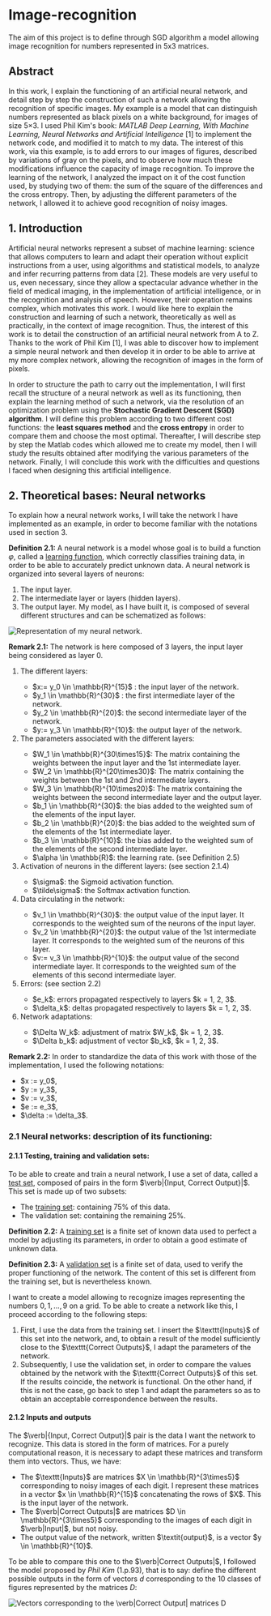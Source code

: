 # Image-recognition
The aim of this project is to define through SGD algorithm a model allowing image recognition for numbers represented in 5x3 matrices.

## Abstract
In this work, I explain the functioning of an artificial neural network, and detail step by step the construction of such a network allowing the recognition of specific images. 
My example is a model that can distinguish numbers represented as black pixels on a white background, for images of size 5×3. 
I used Phil Kim's book: *MATLAB Deep Learning, With Machine Learning, Neural Networks and Artificial Intelligence* [1] to implement the network code, and modified it to match to my data.
The interest of this work, via this example, is to add errors to our images of figures, described by variations of gray on the pixels, and to observe how much these modifications influence the capacity of image recognition. 
To improve the learning of the network, I analyzed the impact on it of the cost function used, by studying two of them: the sum of the square of the differences and the cross entropy. 
Then, by adjusting the different parameters of the network, I allowed it to achieve good recognition of noisy images.

## 1. Introduction
Artificial neural networks represent a subset of machine learning: science that allows computers to learn and adapt their operation without explicit instructions from a user, using algorithms and statistical models, to analyze and infer recurring patterns from data [2]. These models are very useful to us, even necessary, since they allow a spectacular advance whether in the field of medical imaging, in the implementation of artificial intelligence, or in the recognition and analysis of speech. However, their operation remains complex, which motivates this work. 
I would like here to explain the construction and learning of such a network, theoretically as well as practically, in the context of image recognition. Thus, the interest of this work is to detail the construction of an artificial neural network from A to Z. Thanks to the work of Phil Kim [1], I was able to discover how to implement a simple neural network and then develop it in order to be able to arrive at my more complex network, allowing the recognition of images in the form of pixels.


In order to structure the path to carry out the implementation, I will first recall the structure of a neural network as well as its functioning, then explain the learning method of such a network, via the resolution of an optimization problem using the **Stochastic Gradient Descent (SGD) algorithm**. I will define this problem according to two different cost functions: the **least squares method** and the **cross entropy** in order to compare them and choose the most optimal. Thereafter, I will describe step by step the Matlab codes which allowed me to create my model, then I will study the results obtained after modifying the various parameters of the network. Finally, I will conclude this work with the difficulties and questions I faced when designing this artificial intelligence.

## 2. Theoretical bases: Neural networks
To explain how a neural network works, I will take the network I have implemented as an example, in order to become familiar with the notations used in section 3.


**Definition 2.1:** A neural network is a model whose goal is to build a function *φ*, called a <ins>learning function</ins>, which correctly classifies training data, in order to be able to accurately predict unknown data.
A neural network is organized into several layers of neurons: 
1. The input layer.
2. The intermediate layer or layers (hidden layers).
3. The output layer.
My model, as I have built it, is composed of several different structures and can be schematized as follows:

![Representation of my neural network.](https://github.com/vsliki/Image-recognition/blob/main/NN.png)

**Remark 2.1:** The network is here composed of 3 layers, the input layer
being considered as layer 0.

<ol>
  <li>The different layers:</li>
   <ul> 
    <li>$x:= y_0 \in \mathbb{R}^{15}$ : the input layer of the network.</li>
    <li>$y_1 \in \mathbb{R}^{30}$ : the first intermediate layer of the network.</li>
    <li>$y_2 \in \mathbb{R}^{20}$: the second intermediate layer of the network.</li>
    <li>$y:= y_3 \in \mathbb{R}^{10}$: the output layer of the network.</li>
   </ul>
  <li>The parameters associated with the different layers:</li>
    <ul>
      <li>$W_1 \in \mathbb{R}^{30\times15}$: The matrix containing the weights between the input layer and the 1st intermediate layer.</li>
      <li>$W_2 \in \mathbb{R}^{20\times30}$: The matrix containing the weights between the 1st and 2nd intermediate layers.</li>
      <li>$W_3 \in \mathbb{R}^{10\times20}$: The matrix containing the weights between the second intermediate layer and the output layer.</li>
      <li>$b_1 \in \mathbb{R}^{30}$: the bias added to the weighted sum of the elements of the input layer.</li>
      <li>$b_2 \in \mathbb{R}^{20}$: the bias added to the weighted sum of the elements of the 1st intermediate layer.</li>
      <li>$b_3 \in \mathbb{R}^{10}$: the bias added to the weighted sum of the elements of the second intermediate layer.</li>
      <li>$\alpha \in \mathbb{R}$: the learning rate. (see Definition 2.5)</li>
    </ul>
  <li>Activation of neurons in the different layers: (see section 2.1.4)</li>
    <ul>
      <li>$\sigma$: the Sigmoid activation function. </li>
      <li>$\tilde\sigma$: the Softmax activation function.</li>
     </ul>
  <li>Data circulating in the network:</li>
    <ul>
      <li>$v_1 \in \mathbb{R}^{30}$: the output value of the input layer. It corresponds to the weighted sum of the neurons of the input layer.</li>
      <li>$v_2 \in \mathbb{R}^{20}$: the output value of the 1st intermediate layer. It corresponds to the weighted sum of the neurons of this layer.</li>
      <li>$v:= v_3 \in \mathbb{R}^{10}$: the output value of the second intermediate layer. It corresponds to the weighted sum of the elements of this second intermediate layer.</li>
    </ul>
  <li>Errors: (see section 2.2)</li>
    <ul>
      <li>$e_k$: errors propagated respectively to layers $k = 1, 2, 3$. </li>
      <li>$\delta_k$: deltas propagated respectively to layers $k = 1, 2, 3$.</li>
    </ul>
  <li>Network adaptations:</li>
  <ul>
    <li>$\Delta W_k$: adjustment of matrix $W_k$, $k = 1, 2, 3$. </li>
    <li>$\Delta b_k$: adjustment of vector $b_k$, $k = 1, 2, 3$.</li>
  </ul>
</ol>

**Remark 2.2:** In order to standardize the data of this work with those of the implementation, I used the following notations:
<ul>
  <li>$x := y_0$,</li>
  <li>$y := y_3$,</li>
  <li>$v := v_3$,</li>
  <li>$e := e_3$,</li>
  <li>$\delta := \delta_3$.</li>
</ul>

### 2.1 Neural networks: description of its functioning:
#### 2.1.1 Testing, training and validation sets:
To be able to create and train a neural network, I use a set of data, called a <ins>test set</ins>, composed of pairs in the form $\verb|{Input, Correct Output}|$. This set is made up of two subsets:
<ul>
  <li>The <ins>training set</ins>: containing 75% of this data.</li>
  <li>The <in>validation set</in>: containing the remaining 25%.</li>
</ul>

**Definition 2.2:** A <ins>training set</ins> is a finite set of known data used to perfect a model by adjusting its parameters, in order to obtain a good estimate of unknown data.


**Definition 2.3:** A <ins>validation set</ins> is a finite set of data, used to verify the proper functioning of the network. The content of this set is different from the training set, but is nevertheless known.

I want to create a model allowing to recognize images representing the numbers $0,1,...,9$ on a grid. To be able to create a network like this, I proceed according to the following steps:
<ol>
  <li>First, I use the data from the training set. I insert the $\texttt{Inputs}$ of this set into the network, and, to obtain a result of the model sufficiently close to the $\texttt{Correct Outputs}$, I adapt the parameters of the network.</li>
  
  <li>Subsequently, I use the validation set, in order to compare the values obtained by the network with the $\texttt{Correct Outputs}$ of this set. If the results coincide, the network is functional. On the other hand, if this is not the case, go back to step 1 and adapt the parameters so as to obtain an acceptable correspondence between the results.</li>
</ol>
 
 
 #### 2.1.2 Inputs and outputs
The $\verb|{Input, Correct Output}|$ pair is the data I want the network to recognize. This data is stored in the form of matrices. For a purely computational reason, it is necessary to adapt these matrices and transform them into vectors. Thus, we have:
<ul>
  <li>The $\texttt{Inputs}$ are matrices $X \in \mathbb{R}^{3\times5}$ corresponding to noisy images of each digit. I represent these matrices in a vector $x \in \mathbb{R}^{15}$ concatenating the rows of $X$. This is the input layer of the network.</li>
  <li>The $\verb|Correct Outputs|$ are matrices $D \in \mathbb{R}^{3\times5}$ corresponding to the images of each digit in $\verb|Input|$, but not noisy.</li>
  <li>The output value of the network, written $\textit{output}$, is a vector $y \in \mathbb{R}^{10}$.</li>
</ul>

To be able to compare this one to the $\verb|Correct Outputs|$, I followed the model proposed by *Phil Kim* (1.p.93), that is to say: define the different possible outputs in the form of vectors $d$ corresponding to the 10 classes of figures represented by the matrices $D$:

![Vectors corresponding to the $\verb|Correct Output|$ matrices $D$](https://github.com/vsliki/Image-recognition/blob/main/outputD.png)

